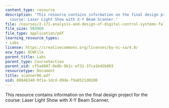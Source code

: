 ```yaml
---
content_type: resource
description: 'This resource contains information on the final design project for the
  course: Laser Light Show with X-Y Beam Scanner.'
file: /courses/2-171-analysis-and-design-of-digital-control-systems-fall-2006/888483489f1a1dcdd9def9a8521d0100_scanner06.pdf
file_size: 503969
file_type: application/pdf
learning_resource_types:
- Labs
license: https://creativecommons.org/licenses/by-nc-sa/4.0/
ocw_type: OCWFile
parent_title: Labs
parent_type: CourseSection
parent_uid: cf5a4087-0e8b-9b1c-ef31-37ca1b45b803
resourcetype: Document
title: scanner06.pdf
uid: 88848348-9f1a-1dcd-d9de-f9a8521d0100
---
```

This resource contains information on the final design project for the course: Laser Light Show with X-Y Beam Scanner.
